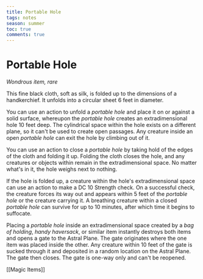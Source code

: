 ---title: Portable Holetags: notesseason: summertoc: truecomments: true---
# Portable Hole

*Wondrous item, rare*

This fine black cloth, soft as silk, is folded up to the dimensions of a handkerchief. It unfolds into a circular sheet 6 feet in diameter.

You can use an action to unfold a *portable hole* and place it on or against a solid surface, whereupon the *portable hole* creates an extradimensional hole 10 feet deep. The cylindrical space within the hole exists on a different plane, so it can't be used to create open passages. Any creature inside an open *portable hole* can exit the hole by climbing out of it.

You can use an action to close a *portable hole* by taking hold of the edges of the cloth and folding it up. Folding the cloth closes the hole, and any creatures or objects within remain in the extradimensional space. No matter what's in it, the hole weighs next to nothing.

If the hole is folded up, a creature within the hole's extradimensional space can use an action to make a DC 10 Strength check. On a successful check, the creature forces its way out and appears within 5 feet of the *portable hole* or the creature carrying it. A breathing creature within a closed *portable hole* can survive for up to 10 minutes, after which time it begins to suffocate.

Placing a *portable hole* inside an extradimensional space created by a *bag of holding*, *handy haversack*, or similar item instantly destroys both items and opens a gate to the Astral Plane. The gate originates where the one item was placed inside the other. Any creature within 10 feet of the gate is sucked through it and deposited in a random location on the Astral Plane. The gate then closes. The gate is one-way only and can't be reopened.


[[Magic Items]]
